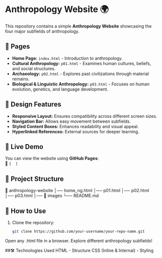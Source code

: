 # Anthropology Website 🌍  

This repository contains a simple **Anthropology Website** showcasing the four major subfields of anthropology.  

## 📜 Pages  
- **Home Page:** `index.html` - Introduction to anthropology.  
- **Cultural Anthropology:** `p01.html` - Examines human cultures, beliefs, and social structures.  
- **Archaeology:** `p02.html` - Explores past civilizations through material remains.  
- **Biological & Linguistic Anthropology:** `p03.html` - Focuses on human evolution, genetics, and language development.  

## 🎨 Design Features  
- **Responsive Layout:** Ensures compatibility across different screen sizes.  
- **Navigation Bar:** Allows easy movement between subfields.  
- **Styled Content Boxes:** Enhances readability and visual appeal.  
- **Hyperlinked References:** External sources for deeper learning.  

## 🔗 Live Demo  
You can view the website using **GitHub Pages**:  
🔗 `[  ]`  

## 📂 Project Structure  
📁 anthropology-website
│── home_ng.html
│── p01.html
│── p02.html
│── p03.html
│── 📁 images
└── README.md


## 🚀 How to Use  
1. Clone the repository:  
   ```sh
   git clone https://github.com/your-username/your-repo-name.git
Open any .html file in a browser.
Explore different anthropology subfields!

##🛠️ Technologies Used
HTML - Structure
CSS (Inline & Internal) - Styling
